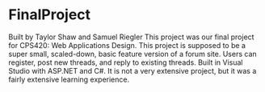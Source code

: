 # FinalProject
Built by Taylor Shaw and Samuel Riegler
This project was our final project for CPS420: Web Applications Design. This project is supposed to be a super small, scaled-down, basic feature version of a forum site. Users can register, post new threads, and reply to existing threads. 
Built in Visual Studio with ASP.NET and C#. It is not a very extensive project, but it was a fairly extensive learning experience.
